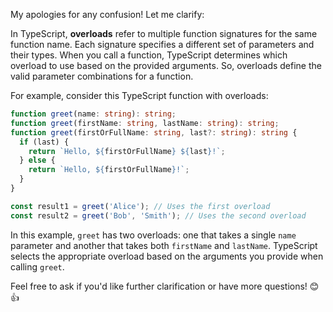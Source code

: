 My apologies for any confusion! Let me clarify:

In TypeScript, **overloads** refer to multiple function signatures for the same function name. Each signature specifies a different set of parameters and their types. When you call a function, TypeScript determines which overload to use based on the provided arguments. So, overloads define the valid parameter combinations for a function.

For example, consider this TypeScript function with overloads:

```typescript
function greet(name: string): string;
function greet(firstName: string, lastName: string): string;
function greet(firstOrFullName: string, last?: string): string {
  if (last) {
    return `Hello, ${firstOrFullName} ${last}!`;
  } else {
    return `Hello, ${firstOrFullName}!`;
  }
}

const result1 = greet('Alice'); // Uses the first overload
const result2 = greet('Bob', 'Smith'); // Uses the second overload
```

In this example, `greet` has two overloads: one that takes a single `name` parameter and another that takes both `firstName` and `lastName`. TypeScript selects the appropriate overload based on the arguments you provide when calling `greet`.

Feel free to ask if you'd like further clarification or have more questions! 😊👍